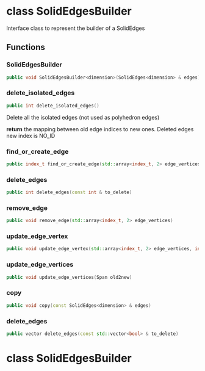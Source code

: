 # class SolidEdgesBuilder


 Interface class to represent the builder of a SolidEdges



## Functions

### SolidEdgesBuilder

```cpp
public void SolidEdgesBuilder<dimension>(SolidEdges<dimension> & edges)
```


### delete_isolated_edges

```cpp
public int delete_isolated_edges()
```


 Delete all the isolated edges (not used as polyhedron edges)

**return** the mapping between old edge indices to new ones. Deleted edges new index is NO_ID

### find_or_create_edge

```cpp
public index_t find_or_create_edge(std::array<index_t, 2> edge_vertices)
```


### delete_edges

```cpp
public int delete_edges(const int & to_delete)
```


### remove_edge

```cpp
public void remove_edge(std::array<index_t, 2> edge_vertices)
```


### update_edge_vertex

```cpp
public void update_edge_vertex(std::array<index_t, 2> edge_vertices, index_t edge_vertex_id, index_t new_vertex_id)
```


### update_edge_vertices

```cpp
public void update_edge_vertices(Span old2new)
```


### copy

```cpp
public void copy(const SolidEdges<dimension> & edges)
```


### delete_edges

```cpp
public vector delete_edges(const std::vector<bool> & to_delete)
```



# class SolidEdgesBuilder

